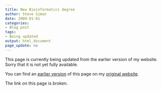 ```yaml
---
title: New Bioinformatics degree 
author: Steve Simon
date: 2009-01-01
categories:
- Blog post
tags:
- Being updated
output: html_document
page_update: no
---
```


This page is currently being updated from the earlier version of my website. Sorry that it is not yet fully available.

<!---More--->

You can find an [earlier version][sim1] of this page on my [original website][sim2].

The link on this page is broken.

[sim1]: http://www.pmean.com/09/BioinformaticsDegree.html
[sim2]: http://www.pmean.com/original_site.html
